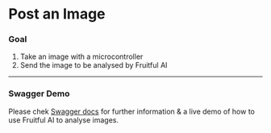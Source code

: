 # Post an Image

### Goal

1. Take an image with a microcontroller
2. Send the image to be analysed by Fruitful AI

-----------------------

### Swagger Demo

Please chek [Swagger docs](https://api.fruitful.ag/v1/docs/) for further information & a live demo of how to use Fruitful AI to analyse images.
